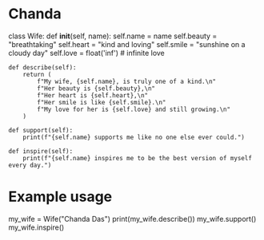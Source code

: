# Chanda


class Wife:
    def __init__(self, name):
        self.name = name
        self.beauty = "breathtaking"
        self.heart = "kind and loving"
        self.smile = "sunshine on a cloudy day"
        self.love = float('inf')  # infinite love

    def describe(self):
        return (
            f"My wife, {self.name}, is truly one of a kind.\n"
            f"Her beauty is {self.beauty},\n"
            f"Her heart is {self.heart},\n"
            f"Her smile is like {self.smile}.\n"
            f"My love for her is {self.love} and still growing.\n"
        )

    def support(self):
        print(f"{self.name} supports me like no one else ever could.")

    def inspire(self):
        print(f"{self.name} inspires me to be the best version of myself every day.")

# Example usage
my_wife = Wife("Chanda Das") 
print(my_wife.describe())
my_wife.support()
my_wife.inspire()
